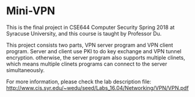 # Mini-VPN
  This is the final project in CSE644 Computer Security Spring 2018 at Syracuse University, and this course is taught by Professor Du.

  This project consists two parts, VPN server program and VPN client program. Server and client use PKI to do key exchange and VPN tunnel encryption. otherwise, the server program also supports multiple clinets, which means multiple clinets programs can connect to the server simultaneously. 

  For more information, please check the lab description file: http://www.cis.syr.edu/~wedu/seed/Labs_16.04/Networking/VPN/VPN.pdf
